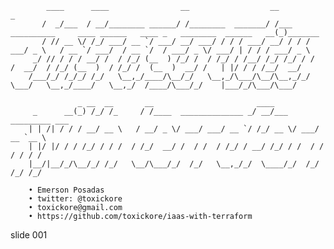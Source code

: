             ____      ____                __                  __                                                                 _
           /  _/___  / __/________ ______/ /________  _______/ /___  __________     ____ ______   ____ _   ________  ______   __(_)_______
           / // __ \/ /_/ ___/ __ `/ ___/ __/ ___/ / / / ___/ __/ / / / ___/ _ \   / __ `/ ___/  / __ `/  / ___/ _ \/ ___/ | / / / ___/ _ \
         _/ // / / / __/ /  / /_/ (__  ) /_/ /  / /_/ / /__/ /_/ /_/ / /  /  __/  / /_/ (__  )  / /_/ /  (__  )  __/ /   | |/ / / /__/  __/
        /___/_/ /_/_/ /_/   \__,_/____/\__/_/   \__,_/\___/\__/\__,_/_/   \___/   \__,_/____/   \__,_/  /____/\___/_/    |___/_/\___/\___/

                   _ __  __       __                       ____
         _      __(_) /_/ /_     / /____  ______________ _/ __/___  _________ ___
        | | /| / / / __/ __ \   / __/ _ \/ ___/ ___/ __ `/ /_/ __ \/ ___/ __ `__ \
        | |/ |/ / / /_/ / / /  / /_/  __/ /  / /  / /_/ / __/ /_/ / /  / / / / / /
        |__/|__/_/\__/_/ /_/   \__/\___/_/  /_/   \__,_/_/  \____/_/  /_/ /_/ /_/

        • Emerson Posadas
        • twitter: @toxickore
        • toxickore@gmail.com
        • https://github.com/toxickore/iaas-with-terraform

















































































slide 001
